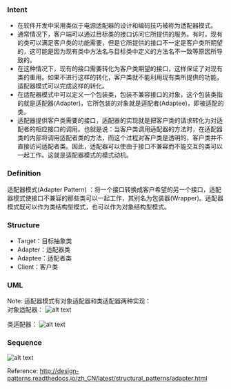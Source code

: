 ### Intent
* 在软件开发中采用类似于电源适配器的设计和编码技巧被称为适配器模式。
* 通常情况下，客户端可以通过目标类的接口访问它所提供的服务。有时，现有的类可以满足客户类的功能需要，但是它所提供的接口不一定是客户类所期望的，这可能是因为现有类中方法名与目标类中定义的方法名不一致等原因所导致的。
* 在这种情况下，现有的接口需要转化为客户类期望的接口，这样保证了对现有类的重用。如果不进行这样的转化，客户类就不能利用现有类所提供的功能，适配器模式可以完成这样的转化。
* 在适配器模式中可以定义一个包装类，包装不兼容接口的对象，这个包装类指的就是适配器(Adapter)，它所包装的对象就是适配者(Adaptee)，即被适配的类。
* 适配器提供客户类需要的接口，适配器的实现就是把客户类的请求转化为对适配者的相应接口的调用。也就是说：当客户类调用适配器的方法时，在适配器类的内部将调用适配者类的方法，而这个过程对客户类是透明的，客户类并不直接访问适配者类。因此，适配器可以使由于接口不兼容而不能交互的类可以一起工作。这就是适配器模式的模式动机。

### Definition
适配器模式(Adapter Pattern) ：将一个接口转换成客户希望的另一个接口，适配器模式使接口不兼容的那些类可以一起工作，其别名为包装器(Wrapper)。适配器模式既可以作为类结构型模式，也可以作为对象结构型模式。

### Structure
* Target：目标抽象类
* Adapter：适配器类
* Adaptee：适配者类
* Client：客户类

### UML
Note: 适配器模式有对象适配器和类适配器两种实现：    
对象适配器：
![alt text]()

类适配器：
![alt text]()

### Sequence
![alt text]()



Reference:
http://design-patterns.readthedocs.io/zh_CN/latest/structural_patterns/adapter.html

